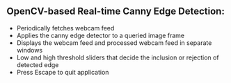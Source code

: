 OpenCV-based Real-time Canny Edge Detection:
-------------------------------------------

-   Periodically fetches webcam feed
-   Applies the canny edge detector to a queried image frame
-   Displays the webcam feed and processed webcam feed in separate
    windows
-   Low and high threshold sliders that decide the inclusion or
    rejection of detected edge
-   Press Escape to quit application
